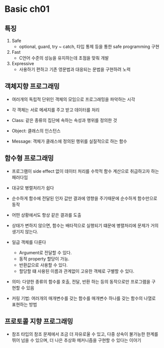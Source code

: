 # Basic ch01

## 특징
1. Safe
	- optional, guard, try ~ catch, 타입 통제 등을 통한 safe programming 구현
2. Fast
	- C언어 수준의 성능을 유지하는데 초점을 맞춰 개발
3. Expressive
	- 사용하기 편하고 기존 영문법과 대응되는 문법을 구현하려 노력

## 객체지향 프로그래밍
- 여러개의 독립적 단위인 객체의 모임으로 프로그래밍을 파악하는 시각
- 각 객체는 서로 메세지를 주고 받고 데이터를 처리

- Class: 같은 종류의 집단에 속하는 속성과 행위를 정의한 것
- Object: 클래스의 인스턴스
- Message: 객체가 클래스에 정의된 행위를 실질적으로 하는 함수


## 함수형 프로그래밍
- 프로그램이 side effect 없이 데이터 처리를 수학적 함수 계산으로 취급하고자 하는 패러다임
- 대규모 병렬처리가 쉽다
- 순수하게 함수에 전달된 인자 값만 결과에 영향을 주기때문에 순수하게 함수만으로 동작
- 어떤 상황에서도 항상 같은 결과를 도출
- 상태가 변하지 않으면, 함수는 배타적으로 실행되기 떄문에 병렬처리에 문제가 거의 생기지 않는다.

- 일급 객체를 다룬다
	- Argument로 전달할 수 있다.
	- 동적 property 할당이 가능.
	- 반환값으로 사용할 수 있다.
	- 할당할 떄 사용된 이름과 관계없이 고유한 객체로 구별할 수 있다.

- 의미: 다양한 종류의 함수를 호출, 전달, 반환 하는 등의 동작으로만 프로그램을 구현할 수 있음
- 커링 기법: 여러개의 매개변수를 갖는 함수를 매개변수 하나를 갖는 함수의 나열로 표현하는 방법

## 프로토콜 지향 프로그래밍
- 참조 타입의 참조 문제에서 조금 더 자유로울 수 있고, 다중 상속이 불가능한 한계를 뛰어 넘을 수 있으며, 더 나은 추상화 메커니즘을 구현할 수 있다는 이야기